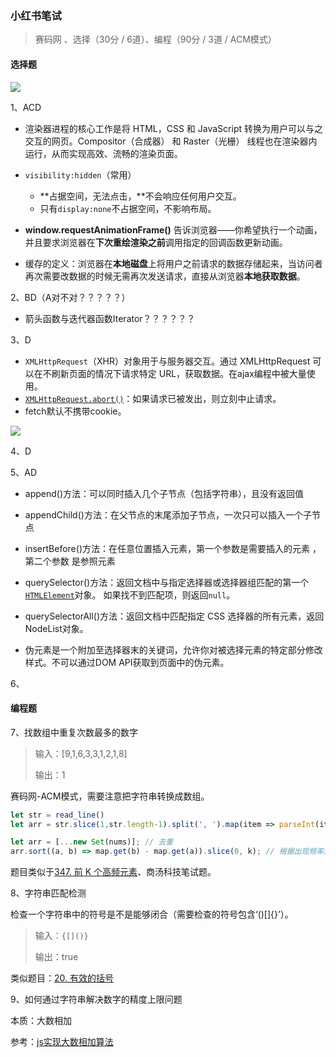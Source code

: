### 小红书笔试

>  赛码网 、选择（30分 / 6道）、编程（90分 / 3道 / ACM模式）

#### 选择题

![](D:\blog\images\小红书1.png)

1、ACD

- 渲染器进程的核心工作是将 HTML，CSS 和 JavaScript 转换为用户可以与之交互的网页。Compositor（合成器） 和 Raster（光栅） 线程也在渲染器内运行，从而实现高效、流畅的渲染页面。
- `visibility:hidden`（常用）
  - **占据空间，无法点击，**不会响应任何用户交互。
  - 只有`display:none`不占据空间，不影响布局。

- **window.requestAnimationFrame()** 告诉浏览器——你希望执行一个动画，并且要求浏览器在**下次重绘渲染之前**调用指定的回调函数更新动画。
- 缓存的定义：浏览器在**本地磁盘**上将用户之前请求的数据存储起来，当访问者再次需要改数据的时候无需再次发送请求，直接从浏览器**本地获取数据**。

2、BD（A对不对？？？？？）

- 箭头函数与迭代器函数Iterator？？？？？？

3、D

- `XMLHttpRequest`（XHR）对象用于与服务器交互。通过 XMLHttpRequest 可以在不刷新页面的情况下请求特定 URL，获取数据。在ajax编程中被大量使用。
- [`XMLHttpRequest.abort()`](https://developer.mozilla.org/zh-CN/docs/Web/API/XMLHttpRequest/abort)：如果请求已被发出，则立刻中止请求。
- fetch默认不携带cookie。



![](D:\blog\images\小红书2.png)

4、D



5、AD

- append()方法：可以同时插入几个子节点（包括字符串），且没有返回值
- appendChild()方法：在父节点的末尾添加子节点，一次只可以插入一个子节点

- insertBefore()方法：在任意位置插入元素，第一个参数是需要插入的元素 ，第二个参数 是参照元素

- querySelector()方法：返回文档中与指定选择器或选择器组匹配的第一个 [`HTMLElement`](https://developer.mozilla.org/zh-CN/docs/Web/API/HTMLElement)对象。 如果找不到匹配项，则返回`null`。
- querySelectorAll()方法：返回文档中匹配指定 CSS 选择器的所有元素，返回 NodeList对象。
- 伪元素是一个附加至选择器末的关键词，允许你对被选择元素的特定部分修改样式。不可以通过DOM API获取到页面中的伪元素。

6、

#### 编程题

7、找数组中重复次数最多的数字

> 输入：[9,1,6,3,3,1,2,1,8]
>
> 输出：1

赛码网-ACM模式，需要注意把字符串转换成数组。

```javascript
let str = read_line()
let arr = str.slice(1,str.length-1).split(', ').map(item => parseInt(item))

let arr = [...new Set(nums)]; // 去重
arr.sort((a, b) => map.get(b) - map.get(a)).slice(0, k); // 根据出现频率进行降序排列
```

题目类似于[347. 前 K 个高频元素](https://leetcode-cn.com/problems/top-k-frequent-elements/)、商汤科技笔试题。

8、字符串匹配检测

检查一个字符串中的符号是不是能够闭合（需要检查的符号包含‘()[]{}’）。

> 输入：`{[]()}`
>
> 输出：true

类似题目：[20. 有效的括号](https://leetcode-cn.com/problems/valid-parentheses/)

9、如何通过字符串解决数字的精度上限问题

本质：大数相加

参考：[js实现大数相加算法](https://www.cnblogs.com/vickylinj/p/14437786.html)